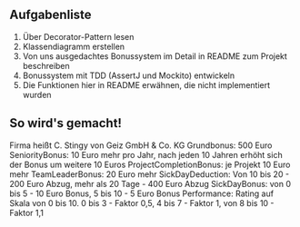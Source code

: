 ## Aufgabenliste
1. Über Decorator-Pattern lesen
2. Klassendiagramm erstellen
3. Von uns ausgedachtes Bonussystem im Detail in README zum Projekt beschreiben
4. Bonussystem mit TDD (AssertJ und Mockito) entwickeln
5. Die Funktionen hier in README erwähnen, die nicht implementiert wurden

## So wird's gemacht!
Firma heißt C. Stingy von Geiz GmbH & Co. KG
Grundbonus: 500 Euro
SeniorityBonus: 10 Euro mehr pro Jahr, nach jeden 10 Jahren erhöht sich der Bonus um weitere 10 Euros
ProjectCompletionBonus: je Projekt 10 Euro mehr
TeamLeaderBonus: 20 Euro mehr
SickDayDeduction: Von 10 bis 20 - 200 Euro Abzug, mehr als 20 Tage - 400 Euro Abzug
SickDayBonus: von 0 bis 5 - 10 Euro Bonus, 5 bis 10 - 5 Euro Bonus
Performance: Rating auf Skala von 0 bis 10. 0 bis 3 - Faktor 0,5, 4 bis 7 - Faktor 1, von 8 bis 10 - Faktor 1,1

